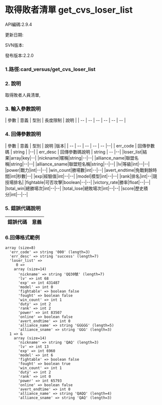# 取得敗者清單 get_cvs_loser_list



API編碼:2.9.4

> 


更新日期:

> 

SVN版本:


發布版本:2.2.0

### 1.路徑:card_versus/get_cvs_loser_list

### 2. 說明
取得敗者人員清單,


### 3. 輸入參數說明


| 參數 | 意義 | 型別 | 長度限制 | 說明 |
| -- | -- | -- | -- | -- | -- |


### 4. 回傳參數說明
| 參數 | 意義 | 型別 | 說明 |版本|
| -- | -- | -- | -- | -- |--|
| err_code | 回傳參數碼 | string |  |--|
| err_desc | 回傳參數碼說明 | string | -- |--|
|loser_list|結果|array|key|--|
|nickname|暱稱|string|--|--|
|alliance_name|聯盟名稱|string|--|--|
|alliance_sname|聯盟短名稱|string|--|--|
|lv|等級|int|--|--|
|power|戰力|int|--|--|
|win_count|勝場數|int|--|--|
|avert_endtime|免戰剩餘時間|int|秒數|--|
|exp|經驗值|int|--|--|
|model|模型|int|--|--|
|rank|排名|int|--|競技場排名|
|fightable|可否攻擊|boolean|--|--|
|victory_rate|勝率|float|--|--|
|total_win|總勝場次|int|--|--|
|total_lose|總敗場次|int|--|--|
|score|歷史積分|int|--|--|


### 5. 錯誤代碼說明
|錯誤代碼|意義|
|--|--|



### 6.回傳格式範例



```
array (size=8)
  'err_code' => string '000' (length=3)
  'err_desc' => string 'success' (length=7)
  'loser_list' => 
     0 => 
    array (size=14)
      'nickname' => string 'QQ30號' (length=7)
      'lv' => int 68
      'exp' => int 431487
      'model' => int 0
      'fightable' => boolean false
      'fought' => boolean false
      'win_count' => int 1
      'duty' => int 2
      'rank' => int 2
      'power' => int 83507
      'online' => boolean false
      'avert_endtime' => int 0
      'alliance_name' => string 'GGGGG' (length=5)
      'alliance_sname' => string 'GGG' (length=3)
  1 => &
    array (size=14)
      'nickname' => string 'QAQ' (length=3)
      'lv' => int 13
      'exp' => int 6960
      'model' => int 6
      'fightable' => boolean false
      'fought' => boolean true
      'win_count' => int 1
      'duty' => int 2
      'rank' => int 0
      'power' => int 65793
      'online' => boolean false
      'avert_endtime' => int 0
      'alliance_name' => string 'QAQQ' (length=4)
      'alliance_sname' => string 'QAQ' (length=3)
```